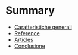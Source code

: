 # Summary

* [Caratteristiche generali](res/chapter/chapter_1.md)
* [Reference](res/chapter/chapter_2.md)
* [Articles](res/chapter/chapter_3.md)
* [Conclusione](res/chapter/chapter_4.md)
